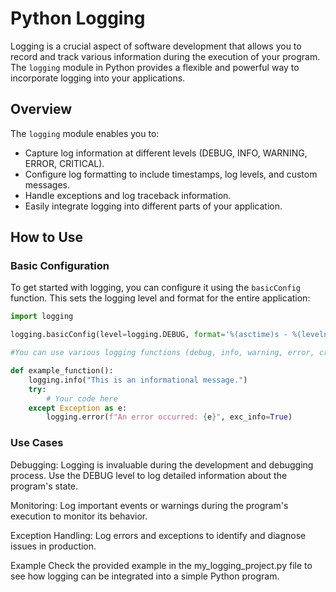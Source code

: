 # Python Logging

Logging is a crucial aspect of software development that allows you to record and track various information during the execution of your program. The `logging` module in Python provides a flexible and powerful way to incorporate logging into your applications.

## Overview

The `logging` module enables you to:

- Capture log information at different levels (DEBUG, INFO, WARNING, ERROR, CRITICAL).
- Configure log formatting to include timestamps, log levels, and custom messages.
- Handle exceptions and log traceback information.
- Easily integrate logging into different parts of your application.

## How to Use

### Basic Configuration

To get started with logging, you can configure it using the `basicConfig` function. This sets the logging level and format for the entire application:

```python
import logging

logging.basicConfig(level=logging.DEBUG, format='%(asctime)s - %(levelname)s - %(message)s')

#You can use various logging functions (debug, info, warning, error, critical) to log messages in different parts of your code. For example:

def example_function():
    logging.info("This is an informational message.")
    try:
        # Your code here
    except Exception as e:
        logging.error(f"An error occurred: {e}", exc_info=True)
```

### Use Cases
Debugging: Logging is invaluable during the development and debugging process. Use the DEBUG level to log detailed information about the program's state.

Monitoring: Log important events or warnings during the program's execution to monitor its behavior.

Exception Handling: Log errors and exceptions to identify and diagnose issues in production.

Example
Check the provided example in the my_logging_project.py file to see how logging can be integrated into a simple Python program.

